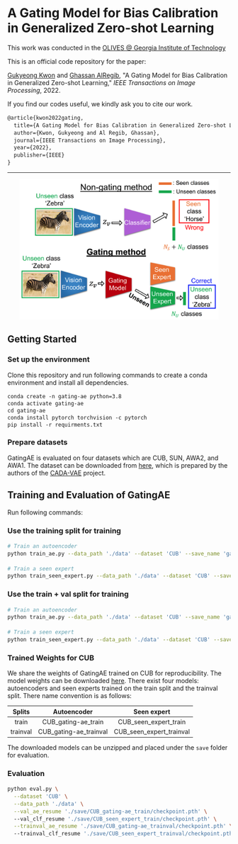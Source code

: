 # A Gating Model for Bias Calibration in Generalized Zero-shot Learning

This work was conducted in the [OLIVES @ Georgia Institute of Technology](http://www.ghassanalregib.info)

This is an official code repository for the paper:

[Gukyeong Kwon](https://https://gukyeongkwon.github.io/) and [Ghassan AlRegib](http://www.ghassanalregib.info), "A Gating Model for Bias Calibration in Generalized Zero-shot Learning," *IEEE Transactions on Image Processing*, 2022.

If you find our codes useful, we kindly ask you to cite our work. 
```tex
@article{kwon2022gating,
  title={A Gating Model for Bias Calibration in Generalized Zero-shot Learning},
  author={Kwon, Gukyeong and Al Regib, Ghassan},
  journal={IEEE Transactions on Image Processing},
  year={2022},
  publisher={IEEE}
}
```
--------

<p align="center">
<img src="./figs/gating-ae.png", width="450">
</p>

## Getting Started

### Set up the environment
Clone this repository and run following commands to create a conda environment and install all dependencies.
```
conda create -n gating-ae python=3.8
conda activate gating-ae
cd gating-ae
conda install pytorch torchvision -c pytorch
pip install -r requirments.txt
```

### Prepare datasets
GatingAE is evaluated on four datasets which are CUB, SUN, AWA2, and AWA1. The dataset can be downloaded from [here](https://www.dropbox.com/sh/btoc495ytfbnbat/AAAaurkoKnnk0uV-swgF-gdSa?dl=0), which is prepared by the authors of the [CADA-VAE](https://github.com/edgarschnfld/CADA-VAE-PyTorch) project.


## Training and Evaluation of GatingAE
Run following commands:
### Use the training split for training
```bash
# Train an autoencoder
python train_ae.py --data_path './data' --dataset 'CUB' --save_name 'gating-ae_train'

# Train a seen expert
python train_seen_expert.py --data_path './data' --dataset 'CUB' --save_name 'seen_expert_train'
```

### Use the train + val split for training
```bash
# Train an autoencoder
python train_ae.py --data_path './data' --dataset 'CUB' --save_name 'gating-ae_trainval' --use_trainval

# Train a seen expert
python train_seen_expert.py --data_path './data' --dataset 'CUB' --save_name 'seen_expert_trainval' --use_trainval
```

### Trained Weights for CUB
We share the weights of GatingAE trained on CUB for reproducibility. The model weights can be downloaded [here](https://drive.google.com/uc?export=download&id=1t6foVAcHustBTt-h_gVuwQHej_otvHCM). There exist four models: autoencoders and seen experts trained on the train split and the trainval split. There name convention is as follows:    

Splits   | Autoencoder | Seen expert | 
:-------:|:-----------:|:-----------:|
train    |  CUB_gating-ae_train    | CUB_seen_expert_train    |
trainval |CUB_gating-ae_trainval   | CUB_seen_expert_trainval |

The downloaded models can be unzipped and placed under the `save` folder for evaluation.  


### Evaluation
```bash
python eval.py \
  --dataset 'CUB' \
  --data_path './data' \
  --val_ae_resume './save/CUB_gating-ae_train/checkpoint.pth' \ 
  --val_clf_resume './save/CUB_seen_expert_train/checkpoint.pth' \
  --trainval_ae_resume './save/CUB_gating-ae_trainval/checkpoint.pth' \ 
  --trainval_clf_resume './save/CUB_seen_expert_trainval/checkpoint.pth'
```
